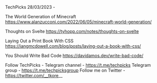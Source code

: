 TechPicks 28/03/2023 -

The World Generation of Minecraft
https://www.alanzucconi.com/2022/06/05/minecraft-world-generation/

Thoughts on Svelte
https://tyhopp.com/notes/thoughts-on-svelte

Laying Out a Print Book With CSS
https://iangmcdowell.com/blog/posts/laying-out-a-book-with-css/

You Should Write Bad Code
https://davidamos.dev/write-bad-code/

Follow TechPicks -
Telegram channel - https://t.me/techpicks
Telegram group - https://t.me/techpicksgroup
Follow me on Twitter - https://twitter.com/__tkore__